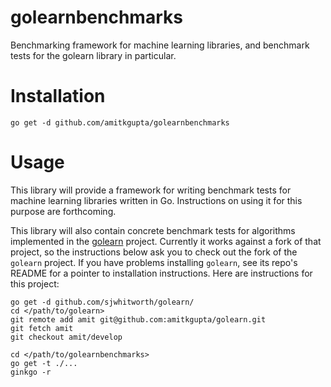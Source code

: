 golearnbenchmarks
=================

Benchmarking framework for machine learning libraries, and benchmark tests for the golearn library in particular.

Installation
============

`go get -d github.com/amitkgupta/golearnbenchmarks`

Usage
=====

This library will provide a framework for writing benchmark tests for machine learning libraries written in Go.  Instructions on using it for this purpose are forthcoming.

This library will also contain concrete benchmark tests for algorithms implemented in the [golearn](https://github.com/sjwhitworth/golearn) project.  Currently it works against a fork of that project, so the instructions below ask you to check out the fork of the `golearn` project.  If you have problems installing `golearn`, see its repo's README for a pointer to installation instructions.  Here are instructions for this project:

```
go get -d github.com/sjwhitworth/golearn/
cd </path/to/golearn>
git remote add amit git@github.com:amitkgupta/golearn.git
git fetch amit
git checkout amit/develop

cd </path/to/golearnbenchmarks>
go get -t ./...
ginkgo -r
```
